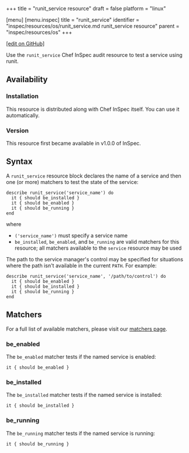 +++
title = "runit_service resource"
draft = false
platform = "linux"

[menu]
  [menu.inspec]
    title = "runit_service"
    identifier = "inspec/resources/os/runit_service.md runit_service resource"
    parent = "inspec/resources/os"
+++

[\[edit on GitHub\]](https://github.com/inspec/inspec/blob/master/docs-chef-io/content/inspec/resources/runit_service.md)

Use the `runit_service` Chef InSpec audit resource to test a service using runit.

## Availability

### Installation

This resource is distributed along with Chef InSpec itself. You can use it automatically.

### Version

This resource first became available in v1.0.0 of InSpec.

## Syntax

A `runit_service` resource block declares the name of a service and then one (or more) matchers to test the state of the service:

    describe runit_service('service_name') do
      it { should be_installed }
      it { should be_enabled }
      it { should be_running }
    end

where

- `('service_name')` must specify a service name
- `be_installed`, `be_enabled`, and `be_running` are valid matchers for this resource; all matchers available to the `service` resource may be used

The path to the service manager's control may be specified for situations where the path isn't available in the current `PATH`. For example:

    describe runit_service('service_name', '/path/to/control') do
      it { should be_enabled }
      it { should be_installed }
      it { should be_running }
    end

## Matchers

For a full list of available matchers, please visit our [matchers page](/inspec/matchers/).

### be_enabled

The `be_enabled` matcher tests if the named service is enabled:

    it { should be_enabled }

### be_installed

The `be_installed` matcher tests if the named service is installed:

    it { should be_installed }

### be_running

The `be_running` matcher tests if the named service is running:

    it { should be_running }
